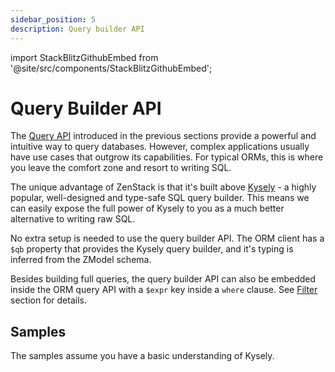 ```yaml
---
sidebar_position: 5
description: Query builder API
---
```


import StackBlitzGithubEmbed from '@site/src/components/StackBlitzGithubEmbed';

# Query Builder API

The [Query API](./api/) introduced in the previous sections provide a powerful and intuitive way to query databases. However, complex applications usually have use cases that outgrow its capabilities. For typical ORMs, this is where you leave the comfort zone and resort to writing SQL.

The unique advantage of ZenStack is that it's built above [Kysely](https://kysely.dev) - a highly popular, well-designed and type-safe SQL query builder. This means we can easily expose the full power of Kysely to you as a much better alternative to writing raw SQL.

No extra setup is needed to use the query builder API. The ORM client has a `$qb` property that provides the Kysely query builder, and it's typing is inferred from the ZModel schema.

Besides building full queries, the query builder API can also be embedded inside the ORM query API with a `$expr` key inside a `where` clause. See [Filter](./api/filter.md) section for details.

## Samples

The samples assume you have a basic understanding of Kysely.

<StackBlitzGithubEmbed repoPath="zenstackhq/v3-doc-orm" openFile="query-builder.ts" startScript="generate,query-builder" />

